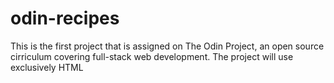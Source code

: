 # odin-recipes
This is the first project that is assigned on The Odin Project, an open source cirriculum covering full-stack web development. The project will use exclusively HTML